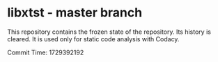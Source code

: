 # libxtst - master branch

This repository contains the frozen state of the repository.
Its history is cleared. It is used only for static code
analysis with Codacy.

Commit Time: 1729392192